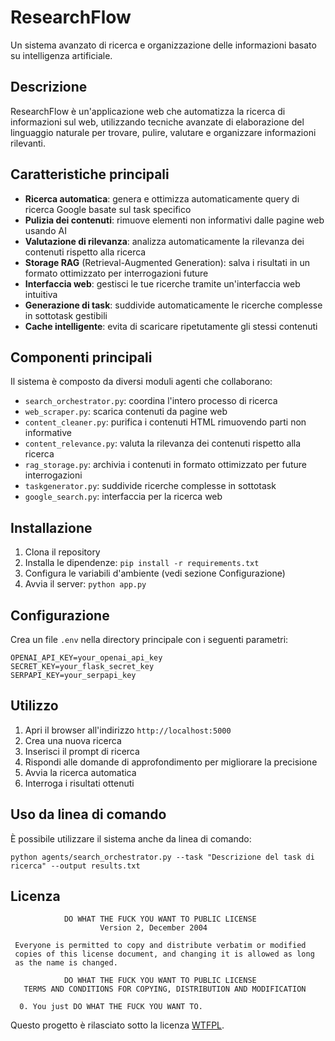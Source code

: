 # ResearchFlow

Un sistema avanzato di ricerca e organizzazione delle informazioni basato su intelligenza artificiale.

## Descrizione

ResearchFlow è un'applicazione web che automatizza la ricerca di informazioni sul web, utilizzando tecniche avanzate di elaborazione del linguaggio naturale per trovare, pulire, valutare e organizzare informazioni rilevanti.

## Caratteristiche principali

- **Ricerca automatica**: genera e ottimizza automaticamente query di ricerca Google basate sul task specifico
- **Pulizia dei contenuti**: rimuove elementi non informativi dalle pagine web usando AI
- **Valutazione di rilevanza**: analizza automaticamente la rilevanza dei contenuti rispetto alla ricerca
- **Storage RAG** (Retrieval-Augmented Generation): salva i risultati in un formato ottimizzato per interrogazioni future
- **Interfaccia web**: gestisci le tue ricerche tramite un'interfaccia web intuitiva
- **Generazione di task**: suddivide automaticamente le ricerche complesse in sottotask gestibili
- **Cache intelligente**: evita di scaricare ripetutamente gli stessi contenuti

## Componenti principali

Il sistema è composto da diversi moduli agenti che collaborano:

- `search_orchestrator.py`: coordina l'intero processo di ricerca
- `web_scraper.py`: scarica contenuti da pagine web
- `content_cleaner.py`: purifica i contenuti HTML rimuovendo parti non informative
- `content_relevance.py`: valuta la rilevanza dei contenuti rispetto alla ricerca
- `rag_storage.py`: archivia i contenuti in formato ottimizzato per future interrogazioni
- `taskgenerator.py`: suddivide ricerche complesse in sottotask
- `google_search.py`: interfaccia per la ricerca web

## Installazione

1. Clona il repository
2. Installa le dipendenze: `pip install -r requirements.txt`
3. Configura le variabili d'ambiente (vedi sezione Configurazione)
4. Avvia il server: `python app.py`

## Configurazione

Crea un file `.env` nella directory principale con i seguenti parametri:

```
OPENAI_API_KEY=your_openai_api_key
SECRET_KEY=your_flask_secret_key
SERPAPI_KEY=your_serpapi_key
```

## Utilizzo

1. Apri il browser all'indirizzo `http://localhost:5000`
2. Crea una nuova ricerca
3. Inserisci il prompt di ricerca
4. Rispondi alle domande di approfondimento per migliorare la precisione
5. Avvia la ricerca automatica
6. Interroga i risultati ottenuti

## Uso da linea di comando

È possibile utilizzare il sistema anche da linea di comando:

```
python agents/search_orchestrator.py --task "Descrizione del task di ricerca" --output results.txt
```

## Licenza

```
            DO WHAT THE FUCK YOU WANT TO PUBLIC LICENSE
                    Version 2, December 2004

 Everyone is permitted to copy and distribute verbatim or modified
 copies of this license document, and changing it is allowed as long
 as the name is changed.

            DO WHAT THE FUCK YOU WANT TO PUBLIC LICENSE
   TERMS AND CONDITIONS FOR COPYING, DISTRIBUTION AND MODIFICATION

  0. You just DO WHAT THE FUCK YOU WANT TO.
```

Questo progetto è rilasciato sotto la licenza [WTFPL](http://www.wtfpl.net/).